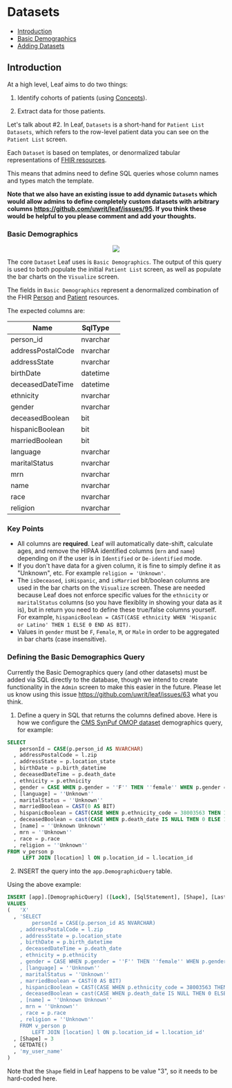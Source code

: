 # Datasets
- [Introduction](#introduction)
- [Basic Demographics](#basic-demographics)
- [Adding Datasets](#adding-datasets)

## Introduction
At a high level, Leaf aims to do two things:

1) Identify cohorts of patients (using [Concepts](https://github.com/uwrit/leaf/blob/master/docs/admin/concept/README.md)).

2) Extract data for those patients.

Let's talk about #2. In Leaf, `Datasets` is a short-hand for `Patient List Datasets`, which refers to the row-level patient data you can see on the `Patient List` screen.

Each `Dataset` is based on templates, or denormalized tabular representations of [FHIR resources](https://www.hl7.org/fhir/resourcelist.html).

This means that admins need to define SQL queries whose column names and types match the template. 

**Note that we also have an existing issue to add dynamic `Datasets` which would allow admins to define completely custom datasets with arbitrary columns https://github.com/uwrit/leaf/issues/95. If you think these would be helpful to you please comment and add your thoughts.**

### Basic Demographics
<p align="center"><img src="https://github.com/uwrit/leaf/blob/master/docs/admin/images/dataset_intro.gif"/></p>

The core `Dataset` Leaf uses is `Basic Demographics`. The output of this query is used to both populate the initial `Patient List` screen, as well as populate the bar charts on the `Visualize` screen.

The fields in `Basic Demographics` represent a denormalized combination of the FHIR [Person](https://www.hl7.org/fhir/person.html) and [Patient](https://www.hl7.org/fhir/patient.html) resources.

The expected columns are:

| Name              | SqlType   |                               |
| ----------------- | --------- |----------------------------------
| person_id         | nvarchar  |                               | 
| addressPostalCode | nvarchar  |                               | 
| addressState      | nvarchar  |                               |
| birthDate         | datetime  |                               |
| deceasedDateTime  | datetime  |                               |
| ethnicity         | nvarchar  |                               |
| gender            | nvarchar  |                               |
| deceasedBoolean   | bit       |                               |
| hispanicBoolean   | bit       |                               |
| marriedBoolean    | bit       |                               |
| language          | nvarchar  |                               |
| maritalStatus     | nvarchar  |                               |
| mrn               | nvarchar  |                               |
| name              | nvarchar  |                               |
| race              | nvarchar  |                               |
| religion          | nvarchar  |                               |

### Key Points
- All columns are **required**. Leaf will automatically date-shift, calculate ages, and remove the HIPAA identified columns (`mrn` and `name`) depending on if the user is in `Identified` or `De-identified` mode.
- If you don't have data for a given column, it is fine to simply define it as "Unknown", etc. For example `religion = 'Unknown'`.
- The `isDeceased`, `isHispanic`, and `isMarried` bit/boolean columns are used in the bar charts on the `Visualize` screen. These are needed because Leaf does not enforce specific values for the `ethnicity` or `maritalStatus` columns (so you have flexiblity in showing your data as it is), but in return you need to define these true/false columns yourself. For example, `hispanicBoolean = CAST(CASE ethnicity WHEN 'Hispanic or Latino' THEN 1 ELSE 0 END AS BIT)`.
- Values in `gender` must be `F`, `Female`, `M`, or `Male` in order to be aggregated in bar charts (case insensitive).

### Defining the Basic Demographics Query
Currently the Basic Demographics query (and other datasets) must be added via SQL directly to the database, though we intend to create functionality in the `Admin` screen to make this easier in the future. Please let us know using this issue https://github.com/uwrit/leaf/issues/63 what you think.

1) Define a query in SQL that returns the columns defined above. Here is how we configure the [CMS SynPuf OMOP dataset](https://www.cms.gov/Research-Statistics-Data-and-Systems/Downloadable-Public-Use-Files/SynPUFs/DE_Syn_PUF.html) demographics query, for example:

```sql
SELECT 
    personId = CASE(p.person_id AS NVARCHAR)
  , addressPostalCode = l.zip
  , addressState = p.location_state
  , birthDate = p.birth_datetime
  , deceasedDateTime = p.death_date
  , ethnicity = p.ethnicity
  , gender = CASE WHEN p.gender = ''F'' THEN ''female'' WHEN p.gender = ''M'' THEN ''male'' ELSE ''other'' END
  , [language] = ''Unknown''
  , maritalStatus = ''Unknown''
  , marriedBoolean = CAST(0 AS BIT)
  , hispanicBoolean = CAST(CASE WHEN p.ethnicity_code = 38003563 THEN 1 ELSE 0 END AS BIT)
  , deceasedBoolean = cast(CASE WHEN p.death_date IS NULL THEN 0 ELSE 1 END AS BIT)
  , [name] = ''Unknown Unknown''
  , mrn = ''Unknown'' 
  , race = p.race
  , religion = ''Unknown''
FROM v_person p 
     LEFT JOIN [location] l ON p.location_id = l.location_id
```

2) INSERT the query into the `app.DemographicQuery` table.

Using the above example:

```sql
INSERT [app].[DemographicQuery] ([Lock], [SqlStatement], [Shape], [LastChanged], [ChangedBy]) 
VALUES 
(   'X'
  , 'SELECT 
        personId = CASE(p.person_id AS NVARCHAR)
    , addressPostalCode = l.zip
    , addressState = p.location_state
    , birthDate = p.birth_datetime
    , deceasedDateTime = p.death_date
    , ethnicity = p.ethnicity
    , gender = CASE WHEN p.gender = ''F'' THEN ''female'' WHEN p.gender = ''M'' THEN ''male'' ELSE ''other'' END
    , [language] = ''Unknown''
    , maritalStatus = ''Unknown''
    , marriedBoolean = CAST(0 AS BIT)
    , hispanicBoolean = CAST(CASE WHEN p.ethnicity_code = 38003563 THEN 1 ELSE 0 END AS BIT)
    , deceasedBoolean = cast(CASE WHEN p.death_date IS NULL THEN 0 ELSE 1 END AS BIT)
    , [name] = ''Unknown Unknown''
    , mrn = ''Unknown'' 
    , race = p.race
    , religion = ''Unknown''
    FROM v_person p 
        LEFT JOIN [location] l ON p.location_id = l.location_id'
  , [Shape] = 3
  , GETDATE()
  , 'my_user_name'
)
```

Note that the `Shape` field in Leaf happens to be value "3", so it needs to be hard-coded here.